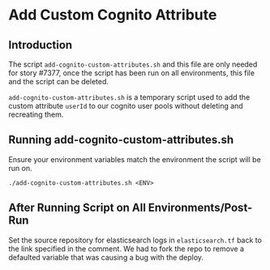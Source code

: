 # Add Custom Cognito Attribute

## Introduction

The script `add-cognito-custom-attributes.sh` and this file are only needed 
for story #7377, once the script has been run on all environments, this file
and the script can be deleted.

`add-cognito-custom-attributes.sh` is a temporary script used to add the 
custom attribute `userId` to our cognito user pools without deleting and
recreating them. 

## Running add-cognito-custom-attributes.sh

Ensure your environment variables match the environment the script will be run on.

`./add-cognito-custom-attributes.sh <ENV>`

## After Running Script on All Environments/Post-Run

Set the source repository for elasticsearch logs in `elasticsearch.tf` back
to the link specified in the comment.
We had to fork the repo to remove a defaulted variable that was causing a bug
with the deploy.
